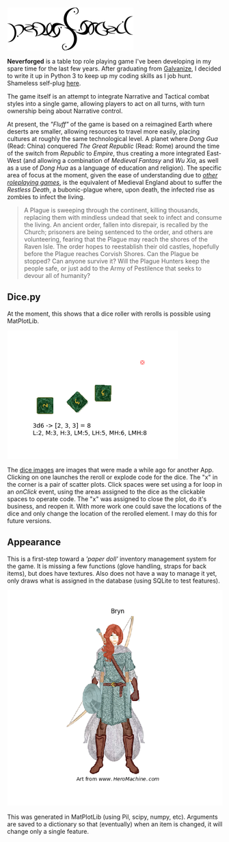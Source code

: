 ![Neverforged Roleplaying Game](images/neverforged_logo.png)

**Neverforged** is a table top role playing game I've been developing in my spare time for the last few years.  After graduating from [Galvanize](https://www.galvanize.com/seattle/data-science), I decided to write it up in Python 3 to keep up my coding skills as I job hunt.  Shameless self-plug [here](https://www.linkedin.com/in/darinlasota/).

The game itself is an attempt to integrate Narrative and Tactical combat styles into a single game, allowing players to act on all turns, with turn ownership being about Narrative control.

At present, the *"Fluff"* of the game is based on a reimagined Earth where deserts are smaller, allowing resources to travel more easily, placing cultures at roughly the same technological level.  A planet where *Dong Gua* (Read: China) conquered *The Great Republic* (Read: Rome) around the time of the switch from *Republic* to *Empire*, thus creating a more integrated East-West (and allowing a combination of *Medieval Fantasy* and *Wu Xia*, as well as a use of *Dong Hua* as a language of education and religion).  The specific area of focus at the moment, given the ease of understanding due to *[other roleplaying games](http://dnd.wizards.com/)*, is the equivalent of Medieval England about to suffer the *Restless Death*, a bubonic-plague where, upon death, the infected rise as zombies to infect the living.

>A Plague is sweeping through the continent, killing thousands, replacing them with mindless undead that seek to infect and consume the living.  An ancient order, fallen into disrepair, is recalled by the Church; prisoners are being sentenced to the order, and others are volunteering, fearing that the Plague may reach the shores of the Raven Isle.  The order hopes to reestablish their old castles, hopefully before the Plague reaches Corvish Shores.
Can the Plague be stopped?  Can anyone survive it?  Will the Plague Hunters keep the people safe, or just add to the Army of Pestilence that seeks to devour all of humanity?

## Dice.py
At the moment, this shows that a dice roller with rerolls is possible using MatPlotLib.

![Image of Dice App](/images/Figure_1.png)

The [dice images](https://github.com/NeverForged/Neverforged/tree/master/images/dice) are images that were made a while ago for another App.  Clicking on one launches the reroll or explode code for the dice.  The "x" in the corner is a pair of scatter plots.  Click spaces were set using a for loop in an *onClick* event, using the areas assigned to the dice as the clickable spaces to operate code.  The "x" was assigned to close the plot, do it's business, and reopen it.  With more work one could save the locations of the dice and only change the location of the rerolled element.  I may do this for future versions.

## Appearance
This is a first-step toward a *'paper doll'* inventory management system for the game.  It is missing a few functions (glove handling, straps for back items), but does have textures.  Also does not have a way to manage it yet, only draws what is assigned in the database (using SQLite to test features).

![Sample character](/images/bryn.png)

This was generated in MatPlotLib (using Pil, scipy, numpy, etc).  Arguments are saved to a dictionary so that (eventually) when an item is changed, it will change only a single feature.  
